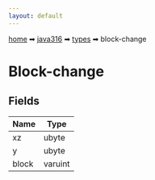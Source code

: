 ```yaml
---
layout: default
---
```


[home](/) ➡ [java316](/protocol/java316) ➡ [types](/protocol/java316/types) ➡ block-change

# Block-change

## Fields

Name | Type
---|---
xz | ubyte
y | ubyte
block | varuint


